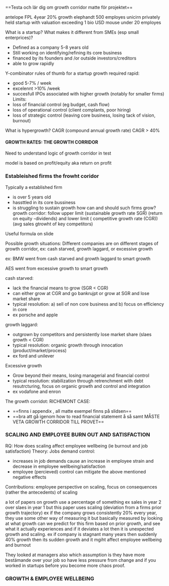 
==Testa och lär dig om growth corridor matte för projektet==

antelope FPL 4year 20% growth
elephandt 500 employes
unicirn privately held startup with valuation exceeding 1 bio USD
mouse under 20 employes

What is a startup? What makes it different from SMEs (esp small enterprices)?
- Defined as a company 5-8 years old
- Still working on identifying/refining its core business
- financed by its founders and /or outside investors/creditors
- able to grow rapidly

Y-combinator rules of thumb for a startup growth required rapid:
- good 5-7% / week
- excelennt >10% /week
- succesfull IPOs associated with higher growth (notably for smaller firms)
Limits:
- loss of financial control (eg budget, cash flow)
- loss of operational control (client complants, poor hiring)
- loss of strategic control (leaving core business, losing tack of vision, burnout)

What is hypergrowth? CAGR (compound annual growth rate)
CAGR > 40%


#### GROWTH RATES: THE GROWTH CORRIDOR
Need to understand logic of growth corridor in test


model is based on profit/equity aka return on profit

### Estableished firms the frowht coridor

Typically a established firm
- is over 5 years old
- hassttled in its core bussiness
- is struggling to sustain growth
how can and should such firms grow?
growth corridor: follow upper limit (sustainable growth rate SGR) (return on equity -dividends) and lower limit ( competitive growth rate (CGR)) (avg sales gtrowht of key competitors)

Useful formula on slide

Possible growth situations:
Different companies are on different stages of growth corridor, ex: cash starved, growth laggard, or excessive growth

ex: BMW went from cash starved and growth laggard to smart growth

AES went from excessive growth to smart growth

cash starved:
- lack the financial means to grow (SGR < CGR)
- can either grow at CGR and go bankrujpt or grow at SGR and lose market share
- typical resolution: a) sell of non core business and b) focus on efficiency in core
- ex porsche and apple

growth laggard:
- outgrown by competitors and persistently lose market share (slaes growth < CGR)
- typical resolution: organic growth through innocation (product/market/process)
- ex ford and unilever

Excessive growth
- Grow beyond their means, losing managerial and financial control
- typical resolution: stabilization through retrenchment with debt resutrcturing, focus on organic growth and control and integration
- ex vodafone and enron

The growth corridot: RICHEMONT CASE:
- ==finns i appendix , all matte exempel finns på slidsen==
- ==bra att gå igenom how to read financial statement å så samt MÅSTE VETA GROWTH CORRIDOR TILL PROVET==

### SCALING AND EMPLOYEE BURN OUT AND SATISFACTION 

RQ: How does scaling affect employee wellbeing (ie burnout and job satisfaction)
Theory: Jobs demand control:
- increases in job demands cause an increase in employee strain and decrease in employee wellbeing/satisfaction
- employee (percieved) control can mitigate the above mentioned negative effects

Contributions: employee perspective on scaling, focus on consequences (rather the antecedents) of scaling

a lot of papers on growth use a percentage of something ex sales in year 2 over slaes in year 1 
but this paper uses scaling (deviation from a firms prior growth trajectory) ex if the company grows consistently 20% every year, they use some other way of measuring it but basically measured by looking at what growth can we predict for this firm based on prior growth, and see what it actually experiences and if it deviates a lot then it is unexpected growth and scaling. ex if company is stagnant many years then suddenly 40% growth then its sudden growth and it mgiht affect employee wellbeing and burnout

They looked at managers also which assumption is they have more bestämande over your job so have less pressure from change and if you worked in startups before you become more chaos proof.



### GROWTH & EMPLOYEE WELLBEING
